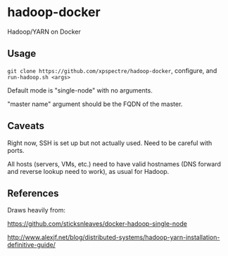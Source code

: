 # hadoop-docker
Hadoop/YARN on Docker

## Usage
`git clone https://github.com/xpspectre/hadoop-docker`, configure, and `run-hadoop.sh <args>`

Default mode is "single-node" with no arguments.

"master name" argument should be the FQDN of the master.

## Caveats
Right now, SSH is set up but not actually used. Need to be careful with ports.

All hosts (servers, VMs, etc.) need to have valid hostnames (DNS forward and reverse lookup need to work), as usual for Hadoop.

## References
Draws heavily from:

https://github.com/sticksnleaves/docker-hadoop-single-node

http://www.alexjf.net/blog/distributed-systems/hadoop-yarn-installation-definitive-guide/
